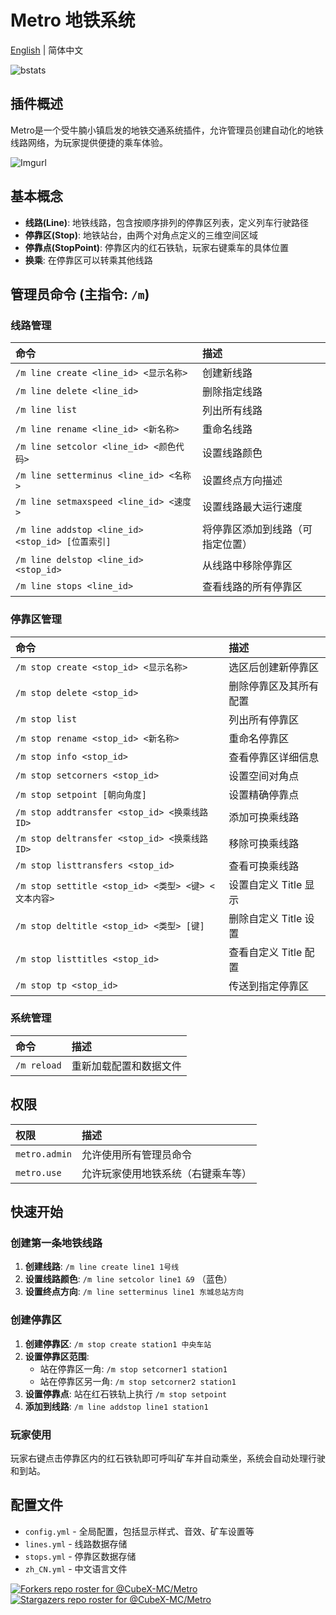 # Metro 地铁系统

[English](README_en.md) | 简体中文

![bstats](https://bstats.org/signatures/bukkit/Metro.svg)

## 插件概述

Metro是一个受牛腩小镇启发的地铁交通系统插件，允许管理员创建自动化的地铁线路网络，为玩家提供便捷的乘车体验。

![Imgurl](https://i.imgur.com/K335iWj.gif)

## 基本概念

* **线路(Line)**: 地铁线路，包含按顺序排列的停靠区列表，定义列车行驶路径
* **停靠区(Stop)**: 地铁站台，由两个对角点定义的三维空间区域
* **停靠点(StopPoint)**: 停靠区内的红石铁轨，玩家右键乘车的具体位置
* **换乘**: 在停靠区可以转乘其他线路

## 管理员命令 (主指令: `/m`)

### 线路管理

| 命令                                    | 描述                     |
| :-------------------------------------- | :----------------------- |
| `/m line create <line_id> <显示名称>`    | 创建新线路               |
| `/m line delete <line_id>`               | 删除指定线路             |
| `/m line list`                           | 列出所有线路             |
| `/m line rename <line_id> <新名称>`      | 重命名线路               |
| `/m line setcolor <line_id> <颜色代码>`  | 设置线路颜色             |
| `/m line setterminus <line_id> <名称>`   | 设置终点方向描述         |
| `/m line setmaxspeed <line_id> <速度>`   | 设置线路最大运行速度     |
| `/m line addstop <line_id> <stop_id> [位置索引]` | 将停靠区添加到线路（可指定位置） |
| `/m line delstop <line_id> <stop_id>`    | 从线路中移除停靠区       |
| `/m line stops <line_id>`                | 查看线路的所有停靠区     |

### 停靠区管理

| 命令                                                     | 描述                          |
| :------------------------------------------------------- | :---------------------------- |
| `/m stop create <stop_id> <显示名称>`                   | 选区后创建新停靠区                  |
| `/m stop delete <stop_id>`                              | 删除停靠区及其所有配置        |
| `/m stop list`                                          | 列出所有停靠区                |
| `/m stop rename <stop_id> <新名称>`                     | 重命名停靠区                  |
| `/m stop info <stop_id>`                                | 查看停靠区详细信息            |
| `/m stop setcorners <stop_id>`                          | 设置空间对角点                |
| `/m stop setpoint [朝向角度]`                            | 设置精确停靠点                |
| `/m stop addtransfer <stop_id> <换乘线路ID>`             | 添加可换乘线路                |
| `/m stop deltransfer <stop_id> <换乘线路ID>`             | 移除可换乘线路                |
| `/m stop listtransfers <stop_id>`                       | 查看可换乘线路                |
| `/m stop settitle <stop_id> <类型> <键> <文本内容>`      | 设置自定义 Title 显示        |
| `/m stop deltitle <stop_id> <类型> [键]`                 | 删除自定义 Title 设置         |
| `/m stop listtitles <stop_id>`                          | 查看自定义 Title 配置         |
| `/m stop tp <stop_id>`                                  | 传送到指定停靠区              |

### 系统管理

| 命令               | 描述                         |
| :----------------- | :--------------------------- |
| `/m reload`        | 重新加载配置和数据文件       |

## 权限

| 权限             | 描述                               |
| :--------------- | :--------------------------------- |
| `metro.admin`    | 允许使用所有管理员命令             |
| `metro.use`      | 允许玩家使用地铁系统（右键乘车等） |

## 快速开始

### 创建第一条地铁线路

1. **创建线路**: `/m line create line1 1号线`
2. **设置线路颜色**: `/m line setcolor line1 &9` （蓝色）
3. **设置终点方向**: `/m line setterminus line1 东城总站方向`

### 创建停靠区

1. **创建停靠区**: `/m stop create station1 中央车站`
2. **设置停靠区范围**:
   - 站在停靠区一角: `/m stop setcorner1 station1`
   - 站在停靠区另一角: `/m stop setcorner2 station1`
3. **设置停靠点**: 站在红石铁轨上执行 `/m stop setpoint`
4. **添加到线路**: `/m line addstop line1 station1`

### 玩家使用

玩家右键点击停靠区内的红石铁轨即可呼叫矿车并自动乘坐，系统会自动处理行驶和到站。

## 配置文件

* `config.yml` - 全局配置，包括显示样式、音效、矿车设置等
* `lines.yml` - 线路数据存储
* `stops.yml` - 停靠区数据存储
* `zh_CN.yml` - 中文语言文件

[![Forkers repo roster for @CubeX-MC/Metro](https://reporoster.com/forks/CubeX-MC/Metro)](https://github.com/CubeX-MC/Metro/network/members)
[![Stargazers repo roster for @CubeX-MC/Metro](https://reporoster.com/stars/CubeX-MC/Metro)](https://github.com/CubeX-MC/Metro/stargazers) 
